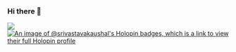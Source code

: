 ### Hi there 👋

<!--
**Srivastava-Kaushal/Srivastava-Kaushal** is a ✨ _special_ ✨ repository because its `README.md` (this file) appears on your GitHub profile.

Here are some ideas to get you started:

- 🔭 I’m currently working on ...
- 🌱 I’m currently learning ...
- 👯 I’m looking to collaborate on ...
- 🤔 I’m looking for help with ...
- 💬 Ask me about ...
- 📫 How to reach me: ...
- 😄 Pronouns: ...
- ⚡ Fun fact: ...
-->
![](https://komarev.com/ghpvc/?username=Srivastava-Kaushal)
[![An image of @srivastavakaushal's Holopin badges, which is a link to view their full Holopin profile](https://holopin.me/srivastavakaushal)](https://holopin.io/@srivastavakaushal)
